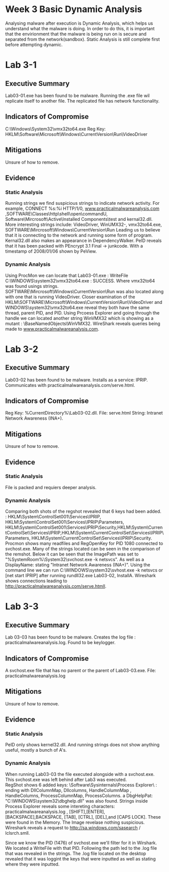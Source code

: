 
# Week 3  Basic Dynamic Analysis

Analysing malware after execution is Dynamic Analysis, which helps us understand what the malware is doing. In order to do this, it is important that the envirionment that the malware is being run on is secure and separated from the network(sandbox). Static Analysis is still complete first before attempting dynamic.  
# Lab 3-1

## Executive Summary 
 Lab03-01.exe has been found to be malware. Running the .exe file wil replicate itself to another file. The replicated file has network functionality. 

## Indicators of Compromise

C:\Windows\System32\vmx32to64.exe 
Reg Key: HKLM\Software\Microsoft\Windows\CurrentVersion\Run\VideoDriver

## Mitigations 
Unsure of how to remove. 

## Evidence 
### Static Analysis
Running strings we find suspicious strings to indicate network activity. For example, CONNECT %s:%i HTTP/1/0, www.practicalmalwareanalysis.com ,SOFTWARE\Classes\http\shell\open\commandU, Software\Mircrosoft\Active\Installed Components\test and kernal32.dll. More interesting strings include: VideoDriver, WinUMX32-, vmx32to64.exe, SOFTWARE\Mircrosoft\Windows\CurrentVersion\Run
Leading us to believe that it is connecting to the network and running some form of program. 
Kernal32.dll also makes an appearance in DependencyWalker. 
PeID reveals that it has been packed with PEncrypt 3.1 Final -> junkcode. 
With a timestamp of 2008/01/06 shown by PeView. 

### Dynamic Analysis 
Using ProcMon we can locate that Lab03-01.exe : WriteFile C:\\WINDOWS\system32\vmx32to64.exe : SUCCESS. Where vmx32to64 was found usings strings. SOFTWARE\Mircrosoft\Windows\CurrentVersion\Run was also located along with one that is running VideoDriver. 
Closer examination of the 
HKLM\SOFTWARE\Microsoft\Windows\CurrentVersion\Run\VideoDriver and WINDOWS\system32\vmx32to64.exe reveal they both have the same thread, parent PID, and PID. 
Using Prcoess Explorer and going through the handle we can located another string WinVMX32 which is showing as a mutant : \BaseNamedObjects\WinVMX32. 
WireShark reveals queries being made to www.practicalmalwareanalysis.com.
 

# Lab 3-2

## Executive Summary 
 Lab03-02 has been found to be malware. Installs as a service: IPRIP. Communicates with practicalmalwareanalysis.com/serve.html. 


## Indicators of Compromise

Reg Key: %CurrentDirectory%\Lab03-02.dll. 
File: serve.html
String: Intranet Network Awareness (INA+). 
## Mitigations 

Unsure of how to remove. 
## Evidence 
### Static Analysis 
File is packed and requiers deeper analysis. 

### Dynamic Analysis 
Comparing both shots of the regshot revealed that 6 keys had been added. : HKLM\System\ControlSet001\Services\IPRIP, HKLM\System\ControlSet001\Services\IPRIP\Parameters, HKLM\System\ControlSet001\Services\IPRIP\Security,HKLM\System\CurrentControlSet\Services\IPRIP,HKLM\System\CurrentControlSet\Services\IPRIP\Parameters, HKLM\System\CurrentControlSet\Services\IPRIP\Security. 
Procmon shows many readfiles and RegOpenKey for PID 1080 connected to svchost.exe. 
Many of the strings located can be seen in the comparison of the remshot. 
Below it can be seen that the ImagePath was set to "%SystemRoom%\System32\svchost.exe -k netsvcs". As well as a DisplayName: stating "Intranet Network Awareness (INA+)".  Using the command line we can run C:\WINDOWS\system32\svhost.exe -k netsvcs or [net start IPRIP]  after running rundll32.exe Lab03-02, InstallA.
Wireshark shows connections leading to http://practicalmalwareanalysis.com/serve.htmll. 

# Lab 3-3

## Executive Summary 
Lab 03-03 has been found to be malware. Creates the log file : practicalmalwareanalysis.log. Found to be keylogger. 


## Indicators of Compromise
A svchost.exe file that has no parent or the parent of Lab03-03.exe. 
File: practicalmalwareanalysis.log


## Mitigations 

Unsure of how to remove. 

## Evidence 
### Static Analysis
PeID only shows kernel32.dll. And running strings does not show anything useful, mostly a bunch of A's. 

### Dynamic Analysis 
When running Lab03-03 the file executed alongside with a svchost.exe. This svchost.exe was left behind after Lab3 was executed.  
RegShot shows 6 added keys: \Software\Sysinternals\Process Explorer\ : ending with DllColumnMap, Dllcolumns, HandleColumnMap , HandleColumns, ProcessColumnMap, ProcessColumns. a DbgHelpPat: "C:\WINDOWS\system32\dbghelp.dll" was also found. 
Strings inside Process Explorer reveals some intereting characters: practicalmalwareanalysis.log , [SHIFT],[ENTER], [BACKSPACE],BACKSPACE, [TAB], [CTRL], [DEL],and [CAPS LOCK]. These were found in the Memory. The Image revelase nothing suspicious.
Wireshark reveals a request to http://sa.windows.com/sasearch / lclsrch.smll. 

Since we know the PID (1476)  of svchost.exe we'll filter for it in Wirshark. We located a WriteFile with that PID. Following the path led to the .log file that was revealed in the strings. The .log file located on the desktop revealed that it was loggint the keys that were inputted as well as stating where they were inputted.


